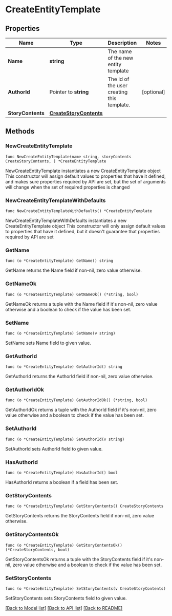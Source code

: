 # CreateEntityTemplate

## Properties

Name | Type | Description | Notes
------------ | ------------- | ------------- | -------------
**Name** | **string** | The name of the new entity template | 
**AuthorId** | Pointer to **string** | The id of the user creating this template. | [optional] 
**StoryContents** | [**CreateStoryContents**](CreateStoryContents.md) |  | 

## Methods

### NewCreateEntityTemplate

`func NewCreateEntityTemplate(name string, storyContents CreateStoryContents, ) *CreateEntityTemplate`

NewCreateEntityTemplate instantiates a new CreateEntityTemplate object
This constructor will assign default values to properties that have it defined,
and makes sure properties required by API are set, but the set of arguments
will change when the set of required properties is changed

### NewCreateEntityTemplateWithDefaults

`func NewCreateEntityTemplateWithDefaults() *CreateEntityTemplate`

NewCreateEntityTemplateWithDefaults instantiates a new CreateEntityTemplate object
This constructor will only assign default values to properties that have it defined,
but it doesn't guarantee that properties required by API are set

### GetName

`func (o *CreateEntityTemplate) GetName() string`

GetName returns the Name field if non-nil, zero value otherwise.

### GetNameOk

`func (o *CreateEntityTemplate) GetNameOk() (*string, bool)`

GetNameOk returns a tuple with the Name field if it's non-nil, zero value otherwise
and a boolean to check if the value has been set.

### SetName

`func (o *CreateEntityTemplate) SetName(v string)`

SetName sets Name field to given value.


### GetAuthorId

`func (o *CreateEntityTemplate) GetAuthorId() string`

GetAuthorId returns the AuthorId field if non-nil, zero value otherwise.

### GetAuthorIdOk

`func (o *CreateEntityTemplate) GetAuthorIdOk() (*string, bool)`

GetAuthorIdOk returns a tuple with the AuthorId field if it's non-nil, zero value otherwise
and a boolean to check if the value has been set.

### SetAuthorId

`func (o *CreateEntityTemplate) SetAuthorId(v string)`

SetAuthorId sets AuthorId field to given value.

### HasAuthorId

`func (o *CreateEntityTemplate) HasAuthorId() bool`

HasAuthorId returns a boolean if a field has been set.

### GetStoryContents

`func (o *CreateEntityTemplate) GetStoryContents() CreateStoryContents`

GetStoryContents returns the StoryContents field if non-nil, zero value otherwise.

### GetStoryContentsOk

`func (o *CreateEntityTemplate) GetStoryContentsOk() (*CreateStoryContents, bool)`

GetStoryContentsOk returns a tuple with the StoryContents field if it's non-nil, zero value otherwise
and a boolean to check if the value has been set.

### SetStoryContents

`func (o *CreateEntityTemplate) SetStoryContents(v CreateStoryContents)`

SetStoryContents sets StoryContents field to given value.



[[Back to Model list]](../README.md#documentation-for-models) [[Back to API list]](../README.md#documentation-for-api-endpoints) [[Back to README]](../README.md)


